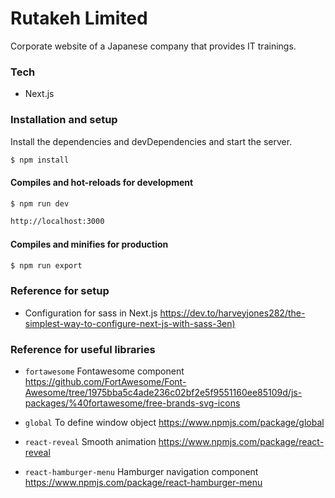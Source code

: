 # Rutakeh Limited
Corporate website of a Japanese company that provides IT trainings.

### Tech

* Next.js


### Installation and setup

Install the dependencies and devDependencies and start the server.

```sh
$ npm install
```

#### Compiles and hot-reloads for development

```sh
$ npm run dev
```
```sh
http://localhost:3000
```

#### Compiles and minifies for production

```sh
$ npm run export
``` 

### Reference for setup

* Configuration for sass in Next.js <https://dev.to/harveyjones282/the-simplest-way-to-configure-next-js-with-sass-3en)>

### Reference for useful libraries

* `fortawesome` Fontawesome component <https://github.com/FortAwesome/Font-Awesome/tree/1975bba5c4ade236c02bf2e5f9551160ee85109d/js-packages/%40fortawesome/free-brands-svg-icons>

* `global` To define window object <https://www.npmjs.com/package/global> 

* `react-reveal` Smooth animation <https://www.npmjs.com/package/react-reveal>

* `react-hamburger-menu` Hamburger navigation component <https://www.npmjs.com/package/react-hamburger-menu>
